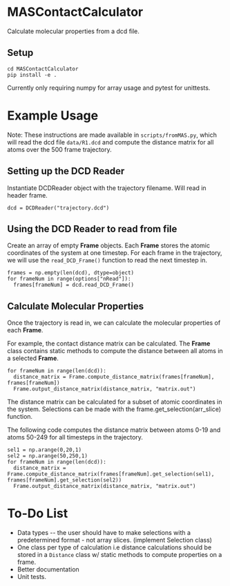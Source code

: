 # MASContactCalculator
Calculate molecular properties from a dcd file.

## Setup

```
cd MASContactCalculator
pip install -e .
```
Currently only requiring numpy for array usage and pytest for unittests.

# Example Usage

Note: These instructions are made available in `scripts/fromMAS.py`, which will read the dcd file `data/R1.dcd` and compute the distance matrix for all atoms over the 500 frame trajectory.

## Setting up the DCD Reader
Instantiate DCDReader object with the trajectory filename. Will read in header frame.<br/> 
```
dcd = DCDReader("trajectory.dcd")
```

## Using the DCD Reader to read from file

Create an array of empty **Frame** objects. Each **Frame** stores the atomic coordinates of the system at one timestep. For each frame in the trajectory, we will use the `read_DCD_Frame()` function to read the next timestep in. <br/>
```
frames = np.empty(len(dcd), dtype=object)
for frameNum in range(options["nRead"]):
  frames[frameNum] = dcd.read_DCD_Frame()
```

## Calculate Molecular Properties

Once the trajectory is read in, we can calculate the molecular properties of each **Frame**. <br/>

For example, the contact distance matrix can be calculated. The **Frame** class contains static methods to compute the distance between all atoms in a selected **Frame**.

```
for frameNum in range(len(dcd)):
  distance_matrix = Frame.compute_distance_matrix(frames[frameNum], frames[frameNum])
  Frame.output_distance_matrix(distance_matrix, "matrix.out")
```

The distance matrix can be calculated for a subset of atomic coordinates in the system. Selections can be made with the frame.get_selection(arr_slice) function. <br/>

The following code computes the distance matrix between atoms 0-19 and atoms 50-249 for all timesteps in the trajectory.

```
sel1 = np.arange(0,20,1)
sel2 = np.arange(50,250,1)
for frameNum in range(len(dcd)):
  distance_matrix = Frame.compute_distance_matrix(frames[frameNum].get_selection(sel1), frames[frameNum].get_selection(sel2))
  Frame.output_distance_matrix(distance_matrix, "matrix.out")
```


# To-Do List
- Data types -- the user should have to make selections with a predetermined format - not array slices. (implement Selection class)
- One class per type of calculation i.e distance calculations should be stored in a `Distance` class w/ static methods to compute properties on a frame.
- Better documentation
- Unit tests.
